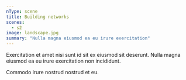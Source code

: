 ```yaml
---
nType: scene
title: Building networks
scenes:
  - s2
image: landscape.jpg
summary: "Nulla magna eiusmod ea eu irure exercitation"
---
```

Exercitation et amet nisi sunt id sit ex eiusmod sit deserunt.
Nulla magna eiusmod ea eu irure exercitation non incididunt.

Commodo irure nostrud nostrud et eu.